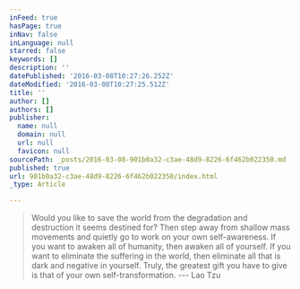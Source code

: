 ```yaml
---
inFeed: true
hasPage: true
inNav: false
inLanguage: null
starred: false
keywords: []
description: ''
datePublished: '2016-03-08T10:27:26.252Z'
dateModified: '2016-03-08T10:27:25.512Z'
title: ''
author: []
authors: []
publisher:
  name: null
  domain: null
  url: null
  favicon: null
sourcePath: _posts/2016-03-08-901b0a32-c3ae-48d9-8226-6f462b022350.md
published: true
url: 901b0a32-c3ae-48d9-8226-6f462b022350/index.html
_type: Article

---
```

> Would you like to save the world from the degradation and destruction it seems destined for? Then step away from shallow mass movements and quietly go to work on your own self-awareness. If you want to awaken all of humanity, then awaken all of yourself. If you want to eliminate the suffering in the world, then eliminate all that is dark and negative in yourself. Truly, the greatest gift you have to give is that of your own self-transformation. --- Lao Tzu